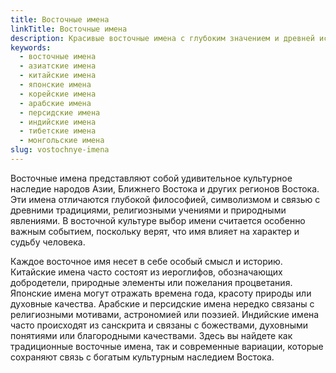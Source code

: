 ```yaml
---
title: Восточные имена
linkTitle: Восточные имена
description: Красивые восточные имена с глубоким значением и древней историей. Откройте для себя мудрость и красоту традиционных имен народов Востока.
keywords:
  - восточные имена
  - азиатские имена
  - китайские имена
  - японские имена
  - корейские имена
  - арабские имена
  - персидские имена
  - индийские имена
  - тибетские имена
  - монгольские имена
slug: vostochnye-imena
---
```


Восточные имена представляют собой удивительное культурное наследие народов Азии, Ближнего Востока и других регионов Востока. Эти имена отличаются глубокой философией, символизмом и связью с древними традициями, религиозными учениями и природными явлениями. В восточной культуре выбор имени считается особенно важным событием, поскольку верят, что имя влияет на характер и судьбу человека.

Каждое восточное имя несет в себе особый смысл и историю. Китайские имена часто состоят из иероглифов, обозначающих добродетели, природные элементы или пожелания процветания. Японские имена могут отражать времена года, красоту природы или духовные качества. Арабские и персидские имена нередко связаны с религиозными мотивами, астрономией или поэзией. Индийские имена часто происходят из санскрита и связаны с божествами, духовными понятиями или благородными качествами. Здесь вы найдете как традиционные восточные имена, так и современные вариации, которые сохраняют связь с богатым культурным наследием Востока.
